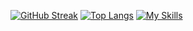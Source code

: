 [![GitHub Streak](https://streak-stats.demolab.com/?user=chaitanya985&theme=maroongold&disable_animations=false&card_width=600)](https://git.io/streak-stats)
[![Top Langs](https://github-readme-stats.vercel.app/api/top-langs/?username=chaitanya985&layout=compact&maroongold&&card_width=600)](https://github.com/anuraghazra/github-readme-stats)
[![My Skills](https://skillicons.dev/icons?i=js,html,css,bootstrap,tailwind,vite,nextjs,nodejs,express,mongodb&theme=light)](https://skillicons.dev)
